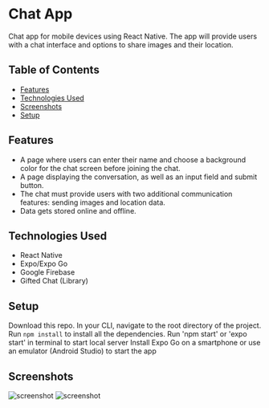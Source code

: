 # Chat App

Chat app for mobile devices using React Native. The app will
provide users with a chat interface and options to share images and their
location.

## Table of Contents

- [Features](#features)
- [Technologies Used](#technologies-used)
- [Screenshots](#screenshots)
- [Setup](#setup)

## Features

- A page where users can enter their name and choose a background color for the chat screen before joining the chat.
- A page displaying the conversation, as well as an input field and submit button.
- The chat must provide users with two additional communication features: sending images and location data.
- Data gets stored online and offline.

## Technologies Used

- React Native
- Expo/Expo Go
- Google Firebase
- Gifted Chat (Library)

## Setup

Download this repo.
In your CLI, navigate to the root directory of the project.
Run `npm install` to install all the dependencies.
Run 'npm start' or 'expo start' in terminal  to start local server
Install Expo Go on a smartphone or use an emulator (Android Studio) to start the app

## Screenshots

![screenshot](./src/screenshot.PNG)
![screenshot](./src/screenshot2.PNG)
